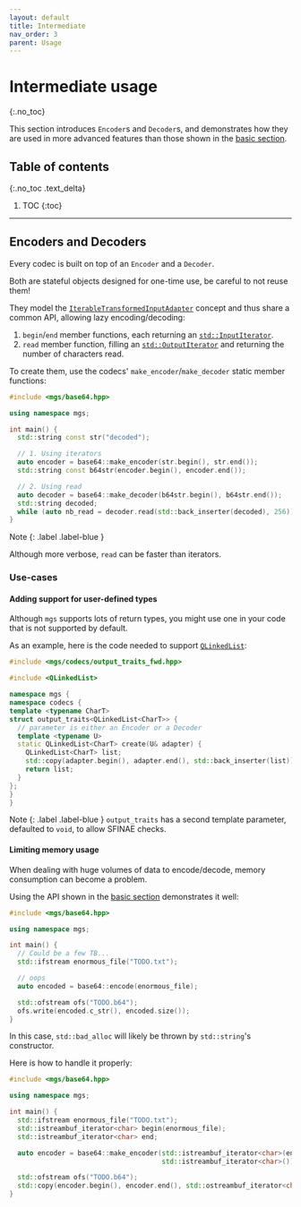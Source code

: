 ```yaml
---
layout: default
title: Intermediate
nav_order: 3
parent: Usage
---
```


# Intermediate usage
{:.no_toc}

This section introduces `Encoder`s and `Decoder`s, and demonstrates how they are used in more advanced features than those shown in the [basic section](basic).

## Table of contents
{:.no_toc .text_delta}

1. TOC
{:toc}

---

## Encoders and Decoders

Every codec is built on top of an `Encoder` and a `Decoder`.

Both are stateful objects designed for one-time use, be careful to not reuse them!

They model the [`IterableTransformedInputAdapter`]() concept and thus share a common API, allowing lazy encoding/decoding:

1. `begin`/`end` member functions, each returning an [`std::InputIterator`]().
1. `read` member function, filling an [`std::OutputIterator`]() and returning the number of characters read.

To create them, use the codecs' `make_encoder`/`make_decoder` static member functions:

```cpp
#include <mgs/base64.hpp>

using namespace mgs;

int main() {
  std::string const str("decoded");

  // 1. Using iterators
  auto encoder = base64::make_encoder(str.begin(), str.end());
  std::string const b64str(encoder.begin(), encoder.end());

  // 2. Using read
  auto decoder = base64::make_decoder(b64str.begin(), b64str.end());
  std::string decoded;
  while (auto nb_read = decoder.read(std::back_inserter(decoded), 256));
}
```

Note
{: .label .label-blue }

Although more verbose, `read` can be faster than iterators.

### Use-cases

#### Adding support for user-defined types

Although `mgs` supports lots of return types, you might use one in your code that is not supported by default.

As an example, here is the code needed to support [`QLinkedList`](http://doc.qt.io/qt-5/qlinkedlist.html):

```cpp
#include <mgs/codecs/output_traits_fwd.hpp>

#include <QLinkedList>

namespace mgs {
namespace codecs {
template <typename CharT>
struct output_traits<QLinkedList<CharT>> {
  // parameter is either an Encoder or a Decoder
  template <typename U>
  static QLinkedList<CharT> create(U& adapter) {
    QLinkedList<CharT> list;
    std::copy(adapter.begin(), adapter.end(), std::back_inserter(list));
    return list;
  }
};
}
}
```

Note
{: .label .label-blue }
`output_traits` has a second template parameter, defaulted to `void`, to allow SFINAE checks. 

#### Limiting memory usage

When dealing with huge volumes of data to encode/decode, memory consumption can become a problem.

Using the API shown in the [basic section](basic) demonstrates it well:

```cpp
#include <mgs/base64.hpp>

using namespace mgs;

int main() {
  // Could be a few TB...
  std::ifstream enormous_file("TODO.txt");

  // oops
  auto encoded = base64::encode(enormous_file);

  std::ofstream ofs("TODO.b64");
  ofs.write(encoded.c_str(), encoded.size());
}
```

In this case, `std::bad_alloc` will likely be thrown by `std::string`'s constructor.

Here is how to handle it properly:

```cpp
#include <mgs/base64.hpp>

using namespace mgs;

int main() {
  std::ifstream enormous_file("TODO.txt");
  std::istreambuf_iterator<char> begin(enormous_file);
  std::istreambuf_iterator<char> end;

  auto encoder = base64::make_encoder(std::istreambuf_iterator<char>(enormous_file),
                                      std::istreambuf_iterator<char>());

  std::ofstream ofs("TODO.b64");
  std::copy(encoder.begin(), encoder.end(), std::ostreambuf_iterator<char>(ofs));
}
```
